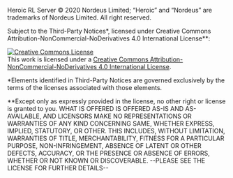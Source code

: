 Heroic RL Server © 2020 Nordeus Limited; “Heroic” and “Nordeus” are trademarks of Nordeus Limited. All right reserved.

Subject to the Third-Party Notices*, licensed under Creative Commons Attribution-NonCommercial-NoDerivatives 4.0 International License**:

<a rel="license" href="http://creativecommons.org/licenses/by-nc-nd/4.0/"><img alt="Creative Commons License" style="border-width:0" src="https://i.creativecommons.org/l/by-nc-nd/4.0/88x31.png" /></a><br />This work is licensed under a <a rel="license" href="http://creativecommons.org/licenses/by-nc-nd/4.0/">Creative Commons Attribution-NonCommercial-NoDerivatives 4.0 International License</a>.

*Elements identified in Third-Party Notices are governed exclusively by the terms of the licenses associated with those elements.

**Except only as expressly provided in the license, no other right or license is granted to you. WHAT IS OFFERED IS OFFERED AS-IS AND AS-AVAILABLE, AND LICENSORS MAKE NO REPRESENTATIONS OR WARRANTIES OF ANY KIND CONCERNING SAME, WHETHER EXPRESS, IMPLIED, STATUTORY, OR OTHER. THIS INCLUDES, WITHOUT LIMITATION, WARRANTIES OF TITLE, MERCHANTABILITY, FITNESS FOR A PARTICULAR PURPOSE, NON-INFRINGEMENT, ABSENCE OF LATENT OR OTHER DEFECTS, ACCURACY, OR THE PRESENCE OR ABSENCE OF ERRORS, WHETHER OR NOT KNOWN OR DISCOVERABLE.
--PLEASE SEE THE LICENSE FOR FURTHER DETAILS--
